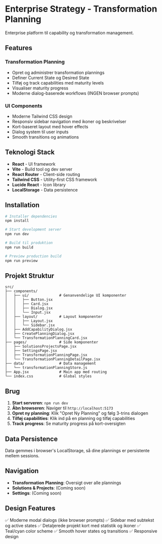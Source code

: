 # Enterprise Strategy - Transformation Planning

Enterprise platform til capability og transformation management.

## Features

### Transformation Planning
- Opret og administrer transformation plannings
- Definer Current State og Desired State
- Tilføj og track capabilities med maturity levels
- Visualiser maturity progress
- Moderne dialog-baserede workflows (INGEN browser prompts)

### UI Components
- Moderne Tailwind CSS design
- Responsiv sidebar navigation med ikoner og beskrivelser
- Kort-baseret layout med hover effects
- Dialog system til user inputs
- Smooth transitions og animations

## Teknologi Stack

- **React** - UI framework
- **Vite** - Build tool og dev server
- **React Router** - Client-side routing
- **Tailwind CSS** - Utility-first CSS framework
- **Lucide React** - Icon library
- **LocalStorage** - Data persistence

## Installation

```bash
# Installer dependencies
npm install

# Start development server
npm run dev

# Build til produktion
npm run build

# Preview production build
npm run preview
```

## Projekt Struktur

```
src/
├── components/
│   ├── ui/              # Genanvendelige UI komponenter
│   │   ├── Button.jsx
│   │   ├── Card.jsx
│   │   ├── Dialog.jsx
│   │   └── Input.jsx
│   ├── layout/          # Layout komponenter
│   │   ├── Layout.jsx
│   │   └── Sidebar.jsx
│   ├── AddCapabilityDialog.jsx
│   ├── CreatePlanningDialog.jsx
│   └── TransformationPlanningCard.jsx
├── pages/               # Side komponenter
│   ├── SolutionsProjectsPage.jsx
│   ├── SettingsPage.jsx
│   ├── TransformationPlanningPage.jsx
│   └── TransformationPlanningDetailPage.jsx
├── data/                # Data management
│   └── transformationPlanningStore.js
├── App.jsx              # Main app med routing
└── index.css            # Global styles
```

## Brug

1. **Start serveren**: `npm run dev`
2. **Åbn browseren**: Naviger til `http://localhost:5173`
3. **Opret ny planning**: Klik "Opret Ny Planning" og følg 3-trins dialogen
4. **Tilføj capabilities**: Klik ind på en planning og tilføj capabilities
5. **Track progress**: Se maturity progress på kort-oversigten

## Data Persistence

Data gemmes i browser's LocalStorage, så dine plannings er persistente mellem sessions.

## Navigation

- **Transformation Planning**: Oversigt over alle plannings
- **Solutions & Projects**: (Coming soon)
- **Settings**: (Coming soon)

## Design Features

✅ Moderne modal dialogs (ikke browser prompts)
✅ Sidebar med subtekst og active states
✅ Detaljerede projekt kort med statistik og ikoner
✅ Teal/cyan color scheme
✅ Smooth hover states og transitions
✅ Responsive design
